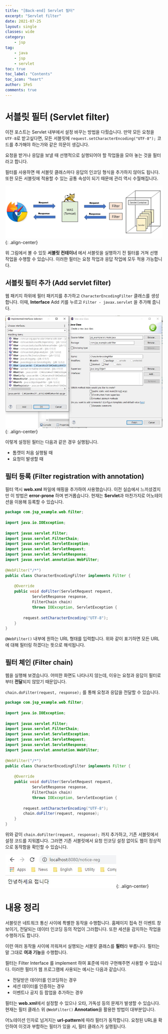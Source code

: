 ```yaml
---
title: "[Back-end] Servlet 필터"
excerpt: "Servlet filter"
date: 2021-07-25
layout: single
classes: wide
category:
    - jsp
tag:
    - java
    - jsp
    - servlet
toc: true
toc_label: "Contents"
toc_icon: "heart"
author: 1FeS
comments: true
---
```


# 서블릿 필터 (Servlet filter)

이전 포스트는 Servlet 내부에서 설정 바꾸는 방법을 다뤘습니다. 만약 모든 요청을 `UTF-8`로 받고싶다면, 모든 서블릿에 `request.setCharacterEncoding("UTF-8");` 코드를 추가해야 하는가와 같은 의문이 생깁니다.

요청을 받거나 응답을 보낼 때 선행적으로 실행되어야 할 작업들을 모아 놓는 것을 필터라고 합니다. 

필터를 사용하면 매 서블릿 클래스마다 응답의 인코딩 형식을 추가하지 않아도 됩니다. 또한 모든 서블릿에 적용할 수 있는 공통 속성이 되기 때문에 관리 역시 수월해집니다.

![was client server](/_img/2021-07-25/server_client.jpg){: .align-center}

위 그림에서 볼 수 있듯 **서블릿 컨테이너** 에서 서블릿을 실행하기 전 필터를 거쳐 선행 작업을 수행할 수 있습니다. 이러한 필터는 요청 작업과 응답 작업에 모두 적용 가능합니다.

## 서블릿 필터 추가 (Add servlet filter)

웹 패키지 하위에 필터 패키지를 추가하고 `CharacterEncodingFilter` 클래스를 생성합니다. 이때, **Interface** Add 키를 누르고 `Filter - javax.servlet` 을 추가해 줍니다.

![was client server](/_img/2021-07-25/add_filter.jpg){: .align-center}

이렇게 설정된 필터는 다음과 같은 경우 실행됩니다.

- 톰캣이 처음 실행될 때
- 요청이 발생할 때

## 필터 등록 (Filter registration with annotation)

필터 역시 **web.xml** 파일에 매핑을 추가하여 사용했습니다. 이전 실습에서 느끼셨겠지만 이 방법은 **error-prone** 하며 번거롭습니다. 현재는 **Servlet**과 마찬가지로 어노테이션을 이용해 등록할 수 있습니다.

```java
package com.jsp_example.web.filter;

import java.io.IOException;

import javax.servlet.Filter;
import javax.servlet.FilterChain;
import javax.servlet.ServletException;
import javax.servlet.ServletRequest;
import javax.servlet.ServletResponse;
import javax.servlet.annotation.WebFilter;

@WebFilter("/*")
public class CharacterEncodingFilter implements Filter {

	@Override
	public void doFilter(ServletRequest request, 
			ServletResponse response, 
			FilterChain chain)
			throws IOException, ServletException {
		
		request.setCharacterEncoding("UTF-8");	
	}
}
```

`@WebFilter()` 내부에 원하는 URL 형태를 입력합니다. 위와 같이 표기하면 모든 URL에 대해 필터링 하겠다는 뜻으로 해석됩니다.

## 필터 체인 (Filter chain)

웹을 실행해 보겠습니다. 어떠한 화면도 나타나지 않는데, 이유는 요청과 응답이 필터로부터 **전달**되지 않았기 때문입니다.

`chain.doFilter(request, response);` 를 통해 요청과 응답을 전달할 수 있습니다.

```java
package com.jsp_example.web.filter;

import java.io.IOException;

import javax.servlet.Filter;
import javax.servlet.FilterChain;
import javax.servlet.ServletException;
import javax.servlet.ServletRequest;
import javax.servlet.ServletResponse;
import javax.servlet.annotation.WebFilter;

@WebFilter("/*")
public class CharacterEncodingFilter implements Filter {

	@Override
	public void doFilter(ServletRequest request, 
			ServletResponse response, 
			FilterChain chain)
			throws IOException, ServletException {
		
		request.setCharacterEncoding("UTF-8");
		chain.doFilter(request, response);
	}
}
```

위와 같이 `chain.doFilter(request, response);` 까지 추가하고, 기존 서블릿에서 설정 코드를 지워봅니다. 그러면 기존 서블릿에서 요청 인코딩 설정 없이도 웹이 정상적으로 동작함을 확인할 수 있습니다.

![was client server](/_img/2021-07-25/hello.jpg){: .align-center}

# 내용 정리

서블릿은 네트워크 통신 사이에 특별한 동작을 수행합니다. 홈페이지 접속 전 이벤트 창 보이기, 전달되는 데이터 인코딩 등의 작업이 그러합니다. 또한 세션을 감지하는 작업을 수행하기도 합니다.

이런 여러 동작들 사이에 끼워져서 실행되는 서블릿 클래스를 **필터**라 부릅니다. 필터는 말 그대로 **여과 기능**을 수행합니다.

필터는 Filter Interface 를 implement 하여 표준에 따라 구현해주면 사용할 수 있습니다. 이러한 필터가 웹 프로그램에 사용되는 예시는 다음과 같습니다.

- 전달받은 데이터를 인코딩하는 경우
- 세션 데이터를 인증하는 경우
- 이벤트나 공지 등 팝업을 추가하는 경우

필터는 **web.xml**에서 설정할 수 있으나 오타, 가독성 등의 문제가 발생할 수 있습니다. 현재는 필터 클래스 위 `@WebFilter()` **Annotation**을 활용한 방법이 대부분입니다.

어노테이션 인자로 넘겨지는 **url-pattern**에 따라 필터가 동작합니다. 요청된 URL을 확인하여 이것과 부합하는 필터가 있을 시, 필터 클래스가 실행됩니다.